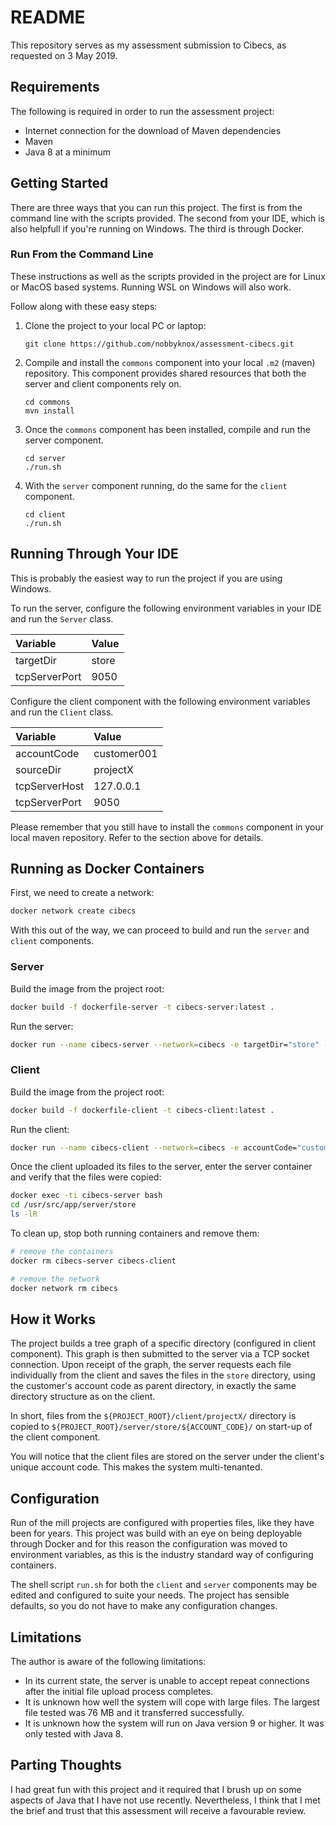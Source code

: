 # README

This repository serves as my assessment submission to Cibecs, as requested on 3 May 2019.

## Requirements

The following is required in order to run the assessment project:

* Internet connection for the download of Maven dependencies
* Maven
* Java 8 at a minimum

## Getting Started

There are three ways that you can run this project. The first is from the command line with the scripts provided. The second from your IDE, which is also helpfull if you're running on Windows. The third is through Docker.

### Run From the Command Line

These instructions as well as the scripts provided in the project are for Linux or MacOS based systems. Running WSL on Windows will also work.

Follow along with these easy steps:

1. Clone the project to your local PC or laptop:
    ```
    git clone https://github.com/nobbyknox/assessment-cibecs.git
    ```
2. Compile and install the `commons` component into your local `.m2` (maven) repository. This component provides shared resources that both the server and client components rely on.
    ```
    cd commons
    mvn install
    ```
3. Once the `commons` component has been installed, compile and run the server component.
    ```
    cd server
    ./run.sh
    ```
4. With the `server` component running, do the same for the `client` component.
    ```
    cd client
    ./run.sh
    ```

## Running Through Your IDE

This is probably the easiest way to run the project if you are using Windows.

To run the server, configure the following environment variables in your IDE and run the `Server` class.

| Variable      | Value  |
| :------------ | :----- |
| targetDir     | store  |
| tcpServerPort | 9050   |

Configure the client component with the following environment variables and run the `Client` class.

| Variable        | Value       |
| :-------------- | :---------- |
| accountCode     | customer001 |
| sourceDir       | projectX    |
| tcpServerHost   | 127.0.0.1   |
| tcpServerPort   | 9050        |

Please remember that you still have to install the `commons` component in your local maven repository. Refer to the section above for details.

## Running as Docker Containers

First, we need to create a network:

```bash
docker network create cibecs
```

With this out of the way, we can proceed to build and run the `server` and `client` components.

### Server

Build the image from the project root:

```bash
docker build -f dockerfile-server -t cibecs-server:latest .
```

Run the server:

```bash
docker run --name cibecs-server --network=cibecs -e targetDir="store" -e tcpServerPort="9050" cibecs-server
```

### Client

Build the image from the project root:

```bash
docker build -f dockerfile-client -t cibecs-client:latest .
```

Run the client:

```bash
docker run --name cibecs-client --network=cibecs -e accountCode="customer001" -e sourceDir="projectX" -e tcpServerHost="cibecs-server" -e tcpServerPort="9050" cibecs-client
```

Once the client uploaded its files to the server, enter the server container and verify that the files were copied:

```bash
docker exec -ti cibecs-server bash
cd /usr/src/app/server/store
ls -lR
```

To clean up, stop both running containers and remove them:

```bash
# remove the containers
docker rm cibecs-server cibecs-client

# remove the network
docker network rm cibecs
```

## How it Works

The project builds a tree graph of a specific directory (configured in client component). This graph is then submitted to the server via a TCP socket connection. Upon receipt of the graph, the server requests each file individually from the client and saves the files in the `store` directory, using the customer's account code as parent directory, in exactly the same directory structure as on the client.

In short, files from the `${PROJECT_ROOT}/client/projectX/` directory is copied to `${PROJECT_ROOT}/server/store/${ACCOUNT_CODE}/` on start-up of the client component.

You will notice that the client files are stored on the server under the client's unique account code. This makes the system multi-tenanted.

## Configuration

Run of the mill projects are configured with properties files, like they have been for years. This project was build with an eye on being deployable through Docker and for this reason the configuration was moved to environment variables, as this is the industry standard way of configuring containers.

The shell script `run.sh` for both the `client` and `server` components may be edited and configured to suite your needs. The project has sensible defaults, so you do not have to make any configuration changes.

## Limitations

The author is aware of the following limitations:

* In its current state, the server is unable to accept repeat connections after the initial file upload process completes.
* It is unknown how well the system will cope with large files. The largest file tested was 76 MB and it transferred successfully.
* It is unknown how the system will run on Java version 9 or higher. It was only tested with Java 8.

## Parting Thoughts

I had great fun with this project and it required that I brush up on some aspects of Java that I have not use recently. Nevertheless, I think that I met the brief and trust that this assessment will receive a favourable review.
